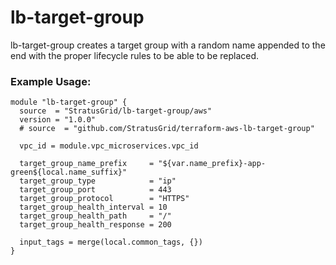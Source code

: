# lb-target-group
lb-target-group creates a target group with a random name appended to the end with the proper lifecycle rules to be able to be replaced.

### Example Usage:
```
module "lb-target-group" {
  source  = "StratusGrid/lb-target-group/aws"
  version = "1.0.0"
  # source  = "github.com/StratusGrid/terraform-aws-lb-target-group"

  vpc_id = module.vpc_microservices.vpc_id

  target_group_name_prefix     = "${var.name_prefix}-app-green${local.name_suffix}"
  target_group_type            = "ip"
  target_group_port            = 443
  target_group_protocol        = "HTTPS"
  target_group_health_interval = 10
  target_group_health_path     = "/"
  target_group_health_response = 200

  input_tags = merge(local.common_tags, {})
}
```